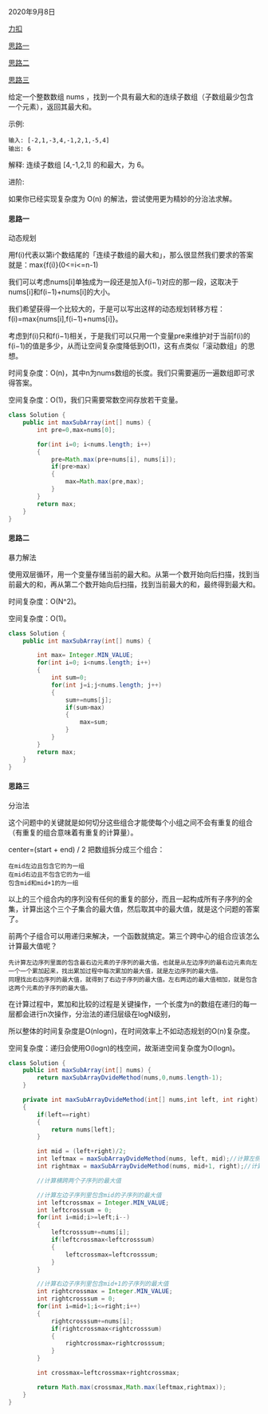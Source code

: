 2020年9月8日

[力扣](https://leetcode-cn.com/problems/maximum-subarray)

[思路一](#思路一)

[思路二](#思路二)

[思路三](#思路三)

给定一个整数数组 nums ，找到一个具有最大和的连续子数组（子数组最少包含一个元素），返回其最大和。

示例:
```
输入: [-2,1,-3,4,-1,2,1,-5,4]
输出: 6
```
解释: 连续子数组 [4,-1,2,1] 的和最大，为 6。

进阶:

如果你已经实现复杂度为 O(n) 的解法，尝试使用更为精妙的分治法求解。

#### 思路一

动态规划

用f(i)代表以第i个数结尾的「连续子数组的最大和」，那么很显然我们要求的答案就是：max{f(i)}(0<=i<=n-1)

我们可以考虑nums[i]单独成为一段还是加入f(i−1)对应的那一段，这取决于nums[i]和f(i−1)+nums[i]的大小。

我们希望获得一个比较大的，于是可以写出这样的动态规划转移方程：
f(i)=max{nums[i],f(i−1)+nums[i]}。

考虑到f(i)只和f(i−1)相关，于是我们可以只用一个变量pre来维护对于当前f(i)的f(i−1)的值是多少，从而让空间复杂度降低到O(1)，这有点类似「滚动数组」的思想。


时间复杂度：O(n)，其中n为nums数组的长度。我们只需要遍历一遍数组即可求得答案。

空间复杂度：O(1)，我们只需要常数空间存放若干变量。

```java
class Solution {
    public int maxSubArray(int[] nums) {
        int pre=0,max=nums[0];

        for(int i=0; i<nums.length; i++)
        {
            pre=Math.max(pre+nums[i], nums[i]);
            if(pre>max)
            {
                max=Math.max(pre,max);
            }
        }
        return max;
    }
}
```
#### 思路二

暴力解法

使用双层循环，用一个变量存储当前的最大和。从第一个数开始向后扫描，找到当前最大的和，再从第二个数开始向后扫描，找到当前最大的和，最终得到最大和。

时间复杂度：O(N^2)。

空间复杂度：O(1)。
```java
class Solution {
    public int maxSubArray(int[] nums) {

        int max= Integer.MIN_VALUE;
        for(int i=0; i<nums.length; i++)
        {
            int sum=0;
            for(int j=i;j<nums.length; j++)
            {
                sum+=nums[j];
                if(sum>max)
                {
                    max=sum;
                }
            }
        }
        return max;
    }
}
```

#### 思路三

分治法

这个问题中的关键就是如何切分这些组合才能使每个小组之间不会有重复的组合（有重复的组合意味着有重复的计算量）。

center=(start + end) / 2 把数组拆分成三个组合：
```
在mid左边且包含它的为一组
在mid右边且不包含它的为一组
包含mid和mid+1的为一组
```

以上的三个组合内的序列没有任何的重复的部分，而且一起构成所有子序列的全集，计算出这个三个子集合的最大值，然后取其中的最大值，就是这个问题的答案了。

前两个子组合可以用递归来解决，一个函数就搞定。第三个跨中心的组合应该怎么计算最大值呢？
```
先计算左边序列里面的包含最右边元素的子序列的最大值，也就是从左边序列的最右边元素向左一个一个累加起来，找出累加过程中每次累加的最大值，就是左边序列的最大值。
同理找出右边序列的最大值，就得到了右边子序列的最大值。左右两边的最大值相加，就是包含这两个元素的子序列的最大值。
```
在计算过程中，累加和比较的过程是关键操作，一个长度为n的数组在递归的每一层都会进行n次操作，分治法的递归层级在logN级别，

所以整体的时间复杂度是O(nlogn)，在时间效率上不如动态规划的O(n)复杂度。

空间复杂度：递归会使用O(logn)的栈空间，故渐进空间复杂度为O(logn)。
```java
class Solution {
    public int maxSubArray(int[] nums) {
        return maxSubArrayDvideMethod(nums,0,nums.length-1);
    }

    private int maxSubArrayDvideMethod(int[] nums,int left, int right)
    {
        if(left==right)
        {
            return nums[left];
        }

        int mid = (left+right)/2;
        int leftmax = maxSubArrayDvideMethod(nums, left, mid);//计算左侧子序列最大值
        int rightmax = maxSubArrayDvideMethod(nums, mid+1, right);//计算右侧子序列最大值

        //计算横跨两个子序列的最大值

        //计算左边子序列里包含mid的子序列的最大值
        int leftcrossmax = Integer.MIN_VALUE;
        int leftcrosssum = 0;
        for(int i=mid;i>=left;i--)
        {
            leftcrosssum+=nums[i];
            if(leftcrossmax<leftcrosssum)
            {
                leftcrossmax=leftcrosssum;
            }
        }

        //计算右边子序列里包含mid+1的子序列的最大值
        int rightcrossmax = Integer.MIN_VALUE;
        int rightcrosssum = 0;
        for(int i=mid+1;i<=right;i++)
        {
            rightcrosssum+=nums[i];
            if(rightcrossmax<rightcrosssum)
            {
                rightcrossmax=rightcrosssum;
            }
        }

        int crossmax=leftcrossmax+rightcrossmax;

        return Math.max(crossmax,Math.max(leftmax,rightmax));
    }
}
```

